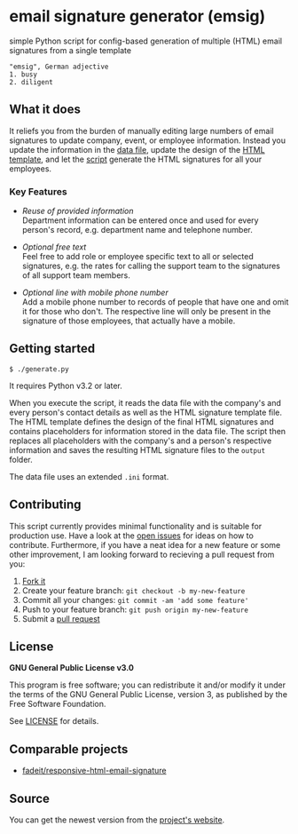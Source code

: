 # email signature generator (emsig)

simple Python script for config-based generation of multiple (HTML) email signatures from a single template

    "emsig", German adjective
    1. busy
    2. diligent


## What it does

It reliefs you from the burden of manually editing large numbers of email signatures to update company, event, or employee information. Instead you update the information in the [data file][data-file], update the design of the [HTML template][html-template], and let the [script][script] generate the HTML signatures for all your employees.


### Key Features

* *Reuse of provided information*  
Department information can be entered once and used for every person's record, e.g. department name and telephone number.

* *Optional free text*  
Feel free to add role or employee specific text to all or selected signatures, e.g. the rates for calling the support team to the signatures of all support team members.

* *Optional line with mobile phone number*  
Add a mobile phone number to records of people that have one and omit it for those who don't. The respective line will only be present in the signature of those employees, that actually have a mobile.


## Getting started

    $ ./generate.py

It requires Python v3.2 or later.

When you execute the script, it reads the data file with the company's and every person's contact details as well as the HTML signature template file. The HTML template defines the design of the final HTML signatures and contains placeholders for information stored in the data file. The script then replaces all placeholders with the company's and a person's respective information and saves the resulting HTML signature files to the `output` folder.

The data file uses an extended `.ini` format.


## Contributing

This script currently provides minimal functionality and is suitable for production use. Have a look at the [open issues][issues] for ideas on how to contribute. Furthermore, if you have a neat idea for a new feature or some other improvement, I am looking forward to recieving a pull request from you:

1. [Fork it][fork]
2. Create your feature branch: `git checkout -b my-new-feature`
3. Commit all your changes: `git commit -am 'add some feature'`
4. Push to your feature branch: `git push origin my-new-feature`
5. Submit a [pull request][pr]


## License

**GNU General Public License v3.0**

This program is free software; you can redistribute it and/or modify it under the terms of the GNU General Public License, version 3, as published by the Free Software Foundation.

See [LICENSE][license-file] for details.


## Comparable projects

* [fadeit/responsive-html-email-signature](https://github.com/fadeit/responsive-html-email-signature)


## Source

You can get the newest version from the [project's website][project-website].



[html-template]: signature.template.html
[data-file]: data.cfg
[script]: generate.py
[issues]: https://github.com/makomi/email-signature-gen/issues
[fork]: https://help.github.com/articles/fork-a-repo/
[pr]: https://help.github.com/articles/creating-a-pull-request/
[license-file]: LICENSE
[project-website]: http://github.com/makomi/email-signature-gen/
